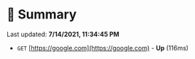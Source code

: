 # 📖 Summary
Last updated: **7/14/2021, 11:34:45 PM**

- `GET` [https://google.com](https://google.com) - **Up** (116ms)
